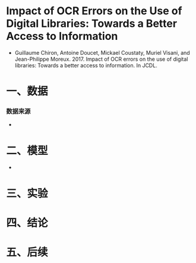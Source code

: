 # Impact of OCR Errors on the Use of Digital Libraries: Towards a Better Access to Information

- Guillaume Chiron, Antoine Doucet, Mickael Coustaty,
  Muriel Visani, and Jean-Philippe Moreux. 2017.
  Impact of OCR errors on the use of digital libraries:
  Towards a better access to information. In JCDL.

# 一、数据

### 数据来源

- 

# 二、模型

- 



# 三、实验





# 四、结论





# 五、后续











